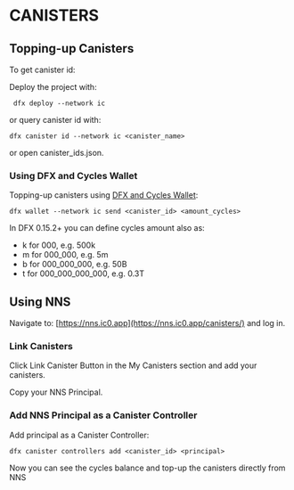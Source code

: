 # CANISTERS

## Topping-up Canisters

To get canister id:

Deploy the project with:

```shell
 dfx deploy --network ic
```
or query canister id with:

```shell
dfx canister id --network ic <canister_name>
```
or open canister_ids.json.

### Using DFX and Cycles Wallet

Topping-up canisters using [DFX and Cycles Wallet](DFX_Wallet.md):

```shell
dfx wallet --network ic send <canister_id> <amount_cycles>
```
In DFX 0.15.2+ you can define cycles amount also as:
- k for 000, e.g. 500k
- m for 000_000, e.g. 5m
- b for 000_000_000, e.g. 50B
- t for 000_000_000_000, e.g. 0.3T

## Using NNS
Navigate to: [https://nns.ic0.app](https://nns.ic0.app/canisters/) and log in.

### Link Canisters
Click Link Canister Button in the My Canisters section and add your canisters.


Copy your NNS Principal.

### Add NNS Principal as a Canister Controller

Add principal as a Canister Controller:

```shell
dfx canister controllers add <canister_id> <principal>
```

Now you can see the cycles balance and top-up the canisters directly from NNS
